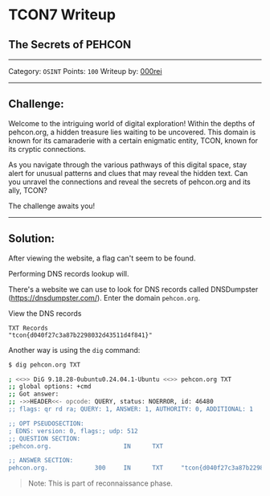 # TCON7 Writeup
## The Secrets of PEHCON

---

Category: `OSINT`
Points: `100`
Writeup by: [000rei](https://github.com/0000rei)

---

## Challenge: 

Welcome to the intriguing world of digital exploration! Within the depths of pehcon.org, a hidden treasure lies waiting to be uncovered. This domain is known for its camaraderie with a certain enigmatic entity, TCON, known for its cryptic connections.

As you navigate through the various pathways of this digital space, stay alert for unusual patterns and clues that may reveal the hidden text. Can you unravel the connections and reveal the secrets of pehcon.org and its ally, TCON?

The challenge awaits you!

---

## Solution:

After viewing the website, a flag can't seem to be found.

Performing DNS records lookup will.

There's a website we can use to look for DNS records called DNSDumpster (https://dnsdumpster.com/). Enter the domain `pehcon.org`. 

View the DNS records
```
TXT Records
"tcon{d040f27c3a87b2298032d43511d4f841}" 
```


Another way is using the `dig` command:
```bash
$ dig pehcon.org TXT

; <<>> DiG 9.18.28-0ubuntu0.24.04.1-Ubuntu <<>> pehcon.org TXT
;; global options: +cmd
;; Got answer:
;; ->>HEADER<<- opcode: QUERY, status: NOERROR, id: 46480
;; flags: qr rd ra; QUERY: 1, ANSWER: 1, AUTHORITY: 0, ADDITIONAL: 1

;; OPT PSEUDOSECTION:
; EDNS: version: 0, flags:; udp: 512
;; QUESTION SECTION:
;pehcon.org.                    IN      TXT

;; ANSWER SECTION:
pehcon.org.             300     IN      TXT     "tcon{d040f27c3a87b2298032d43511d4f841}"
```

> Note: This is part of reconnaissance phase.
